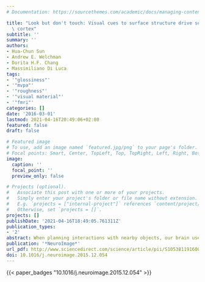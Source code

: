 ```yaml
---
# Documentation: https://sourcethemes.com/academic/docs/managing-content/

title: "Look but don't touch: Visual cues to surface structure drive somatosensory\
  \ cortex"
subtitle: ''
summary: ''
authors:
- Hua-Chun Sun
- Andrew E. Welchman
- Dorita H.F. Chang
- Massimiliano Di Luca
tags:
- '"glossiness"'
- '"mvpa"'
- '"roughness"'
- '"visual material"'
- '"fmri"'
categories: []
date: '2016-03-01'
lastmod: 2021-04-16T20:49:06+02:00
featured: false
draft: false

# Featured image
# To use, add an image named `featured.jpg/png` to your page's folder.
# Focal points: Smart, Center, TopLeft, Top, TopRight, Left, Right, BottomLeft, Bottom, BottomRight.
image:
  caption: ''
  focal_point: ''
  preview_only: false

# Projects (optional).
#   Associate this post with one or more of your projects.
#   Simply enter your project's folder or file name without extension.
#   E.g. `projects = ["internal-project"]` references `content/project/deep-learning/index.md`.
#   Otherwise, set `projects = []`.
projects: []
publishDate: '2021-04-16T18:49:05.761311Z'
publication_types:
- '2'
abstract: When planning interactions with nearby objects, our brain uses visual information to estimate shape, material composition, and surface structure before we come into contact with them. Here we analyse brain activations elicited by different types of visual appearance, measuring fMRI responses to objects that are glossy, matte, rough, or textured. In addition to activation in visual areas, we found that fMRI responses are evoked in the secondary somatosensory area (S2) when looking at glossy and rough surfaces. This activity could be reliably discriminated on the basis of tactile-related visual properties (gloss, rough, and matte), but importantly, other visual properties (i.e., coloured texture) did not substantially change fMRI activity. The activity could not be solely due to tactile imagination, as asking explicitly to imagine such surface properties did not lead to the same results. These findings suggest that visual cues to an object's surface properties evoke activity in neural circuits associated with tactile stimulation. This activation may reflect the a-priori probability of the physics of the interaction (i.e., the expectation of upcoming friction) that can be used to plan finger placement and grasp force.
publication: '*NeuroImage*'
url_pdf: http://www.sciencedirect.com/science/article/pii/S1053811916000021 https://linkinghub.elsevier.com/retrieve/pii/S1053811916000021
doi: 10.1016/j.neuroimage.2015.12.054
---
```

{{< paper_badges "10.1016/j.neuroimage.2015.12.054" >}}
